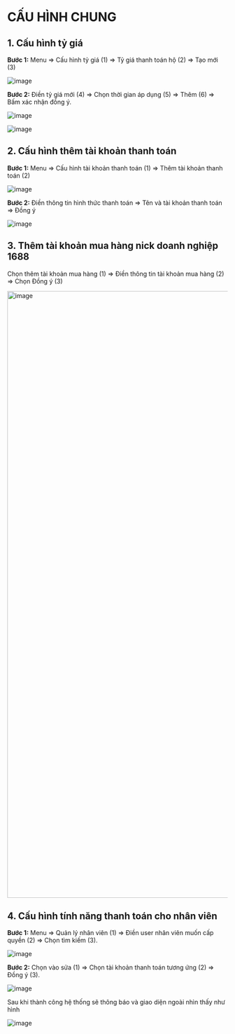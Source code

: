 # CẤU HÌNH CHUNG

## 1. Cấu hình tỷ giá

**Bước 1:** Menu => Cấu hình tỷ giá (1) => Tỷ giá thanh toán hộ (2) => Tạo mới (3)

![image](https://user-images.githubusercontent.com/85599407/185892241-ff8a77fb-f807-46e4-842d-552812cfea65.png)

**Bước 2:** Điền tỷ giá mới (4) => Chọn thời gian áp dụng (5) => Thêm (6) => Bấm xác nhận đồng ý.

![image](https://user-images.githubusercontent.com/85599407/185892523-bea99345-3b44-47a0-bf4f-305f94549854.png)

![image](https://user-images.githubusercontent.com/85599407/185892847-e8867138-82e1-4a03-b726-0edd5ab04901.png)


## 2. Cấu hình thêm tài khoản thanh toán

**Bước 1:** Menu => Cấu hình tài khoản thanh toán (1) => Thêm tài khoản thanh toán (2) 

![image](https://user-images.githubusercontent.com/85599407/185888481-848e8798-995f-4a11-b150-46b3efc8d4ca.png)

**Bước 2:** Điền thông tin hình thức thanh toán => Tên và tài khoản thanh toán => Đồng ý

![image](https://user-images.githubusercontent.com/85599407/185889143-3c1dabce-3953-44cf-a362-64466affafe9.png)

## 3. Thêm tài khoản mua hàng nick doanh nghiệp 1688

Chọn thêm tài khoản mua hàng (1) => Điền thông tin tài khoản mua hàng (2) => Chọn Đồng ý (3)

<img width="1384" alt="image" src="https://user-images.githubusercontent.com/85599407/196447579-cde4160f-56ae-4141-a732-8daad484bd37.png">

## 4. Cấu hình tính năng thanh toán cho nhân viên

**Bước 1:** Menu => Quản lý nhân viên (1) => Điền user nhân viên muốn cấp quyền (2) => Chọn tìm kiếm (3).

![image](https://user-images.githubusercontent.com/85599407/185889885-b50e4bda-533b-41cc-9109-5ccabb28fbae.png)

**Bước 2:** Chọn vào sửa (1) => Chọn tài khoản thanh toán tương ứng (2) => Đồng ý (3).

![image](https://user-images.githubusercontent.com/85599407/185890368-91dea807-31f5-410c-85db-c71dff1e82e5.png)

Sau khi thành công hệ thống sẽ thông báo và giao diện ngoài nhìn thấy như hình

![image](https://user-images.githubusercontent.com/85599407/185890706-202e0f17-f5e9-4fa7-9ad8-309a27b10d66.png)
